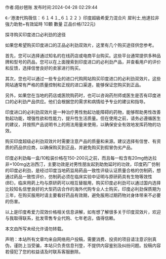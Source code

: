 <p>作者:陌纱琶账 发布时间:2024-04-28 02:29:44</p>
<p>《✅港澳代购薇信：６１４１_６１２２ 》印度超級希愛力混合片 犀利士,他達拉非 強力助勃+有效延時 10顆 數量 正品价格(122元) </p>
									<p>探寻购买印度进口必利劲的途径</p><p>如果您希望购买印度进口的正品必利劲双效片，这里有几个购买途径供您参考。</p><p>首先，您可以选择通过知名的在线药店或电商平台购买。这些平台通常提供多种品牌和型号的药品，您可以在上面搜索到印度进口的必利劲产品，并查看用户的评价和反馈，选择信誉良好的卖家进行购买。</p><p>其次，您也可以通过一些专业的进口代购网站购买印度进口的必利劲双效片。这些网站通常有严格的质量控制和正规的进口渠道，能够保证您购买到正品。</p><p>另外，如果您在当地的药店或医院购药时，也可以咨询药剂师或医生是否有印度进口的必利劲产品供应。他们会根据您的需求和病情给予专业的建议和指导。</p><p>印度进口的必利劲双效片是一种治疗男性勃起功能障碍的药物，能够帮助男性改善勃起功能，增强性欲和性能力，提升性生活质量。但在使用之前，请务必遵循医生的建议，并按照产品说明书上的用法用量来使用，以确保安全有效地发挥药物的功效。</p><p>购买印度超级必利劲双效片时需要注意产品的质量和来源。建议选择有信誉、有资质的药品供应商，以确保购买到正品，并避免购买到假冒伪劣产品。</p><p></p><p>印度必利劲每一盒/10粒装价格在150-200元之前，而且每一粒含有20mg他达拉非+100mg达泊西汀，主要功效是对男性朋友起到助勃延时的功效，印度葯厂仿制的印度必利劲，是经过印度当地葯监局葯品一致性评级认证质量合格的仿制葯，想通过葯品一致性评价，仿制葯必须在临床实验中证明与原研葯具有生物等效性(BE)，临床用葯上均与原研葯可以相互替服用，购买印度必利劲可以通过国内选择比较知名信誉良好的大型药店合作的海外代购专业人士购买，印度必利劲保质期为三年，在购买服用时请主要看好药品有效期，避免服用过期药物对身体带来不必要的伤害。</p><p></p><p>以上是印度希爱力双效价格相关信息讲解，如有想了解很多关于印度双效片，欢迎与我取得联系，批发零售专业代购、七年老店，值得信赖。</p><p>本文由所写未经允许请勿转载。</p>				声明：本站所有文章均来自网络用户投稿，需要消费、投资的项目请注意识别真伪，谨防上当受骗，本站只负责信息刊登，不提供内容鉴别及纠纷问题。投稿内容若侵犯了您的权益请及时联系客服删除。				
